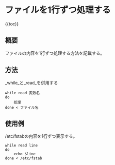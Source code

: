 # ファイルを1行ずつ処理する

{{toc}}

## 概要

ファイルの内容を1行ずつ処理する方法を記載する。

## 方法

_while_と_read_を併用する
``` shell
while read 変数名
do
    処理
done < ファイル名
```

## 使用例

/etc/fstabの内容を1行ずつ表示する。
``` shell
while read line
do
    echo $line
done < /etc/fstab
```